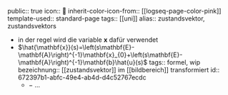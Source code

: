 public:: true
icon:: 💨
inherit-color-icon-from:: [[logseq-page-color-pink]]
template-used:: standard-page
tags:: [[uni]]
alias:: zustandsvektor, zustandsvektors

- in der regel wird die variable $\mathbf{x}$ dafür verwendet
- $\hat{\mathbf{x}}(s)=\left(s\mathbf{E}-\mathbf{A}\right)^{-1}\mathbf{x}_{0}+\left(s\mathbf{E}-\mathbf{A}\right)^{-1}\mathbf{b}\hat{u}(s)$
  tags:: formel, wip
  bezeichnung:: [[zustandsvektor]] im [[bildbereich]] transformiert
  id:: 672397b1-abfc-49e4-ab4d-d4c52767ecdc
	- $-$ ...